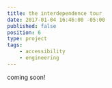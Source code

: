 ```yaml
---
title: the interdependence tour
date: 2017-01-04 16:46:00 -05:00
published: false
position: 6
type: project
tags: 
    - accessibility
    - engineering
---
```


coming soon!
